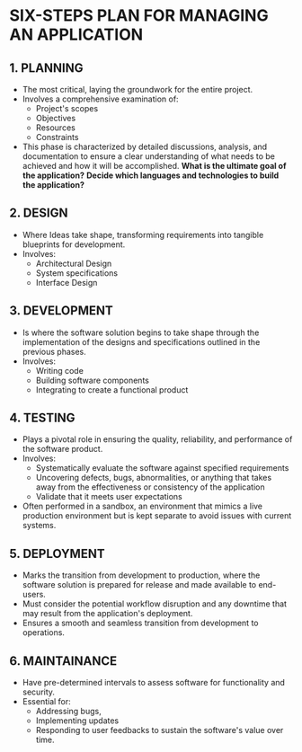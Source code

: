 
# SIX-STEPS PLAN FOR MANAGING AN APPLICATION

## 1. PLANNING
- The most critical, laying the groundwork for the entire project.
- Involves a comprehensive examination of:
	- Project's scopes
	- Objectives
	- Resources 
	- Constraints
- This phase is characterized by detailed discussions, analysis, and documentation to ensure a clear understanding of what needs to be achieved and how it will be accomplished.
**What is the ultimate goal of the application?**
**Decide which languages and technologies to build the application?**

## 2. DESIGN
- Where Ideas take shape, transforming requirements into tangible blueprints for development.
- Involves:
	- Architectural Design
	- System specifications
	- Interface Design	

## 3. DEVELOPMENT
- Is where the software solution begins to take shape through the implementation of the designs and specifications outlined in the previous phases.
- Involves:
	- Writing code
	- Building software components
	- Integrating to create a functional product

## 4. TESTING
- Plays a pivotal role in ensuring the quality, reliability, and performance of the software product.
- Involves:
	- Systematically evaluate the software against specified requirements
	- Uncovering defects, bugs, abnormalities, or anything that takes away from the effectiveness or consistency of the application
	- Validate that it meets user expectations
- Often performed in a sandbox, an environment that mimics a live production environment but is kept separate to avoid issues with current systems.

## 5. DEPLOYMENT
- Marks the transition from development to production, where the software solution is prepared for release and made available to end-users.
- Must consider the potential workflow disruption and any downtime that may result from the application's deployment.
- Ensures a smooth and seamless transition from development to operations.

## 6. MAINTAINANCE
- Have pre-determined intervals to assess software for functionality and security.
- Essential for:
	- Addressing bugs,
	- Implementing updates
	- Responding to user feedbacks
	to sustain the software's value over time.
